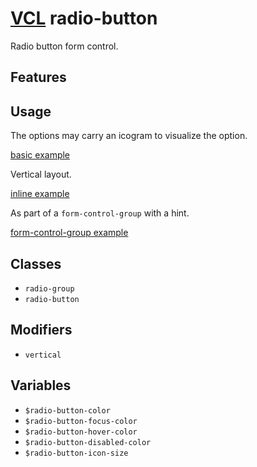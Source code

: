 # [VCL](https://vcl.github.io/) radio-button

Radio button form control.

## Features

## Usage

The options may carry an icogram to visualize the option.

[basic example](/demo/example-basic.html)

Vertical layout.

[inline example](/demo/example-vertical.html)

As part of a `form-control-group` with a hint.

[form-control-group example](/demo/example-form.html)

## Classes

- `radio-group`
- `radio-button`

## Modifiers

- `vertical`

## Variables

- `$radio-button-color`
- `$radio-button-focus-color`
- `$radio-button-hover-color`
- `$radio-button-disabled-color`
- `$radio-button-icon-size`
